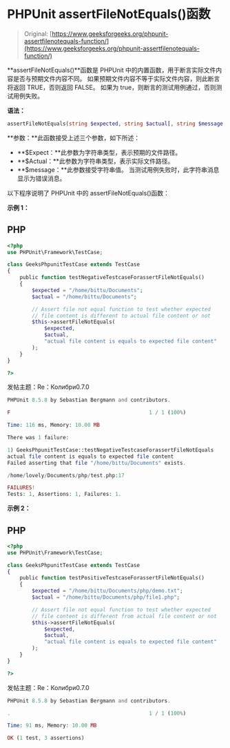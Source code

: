 # PHPUnit assertFileNotEquals()函数

> Original: [https://www.geeksforgeeks.org/phpunit-assertfilenotequals-function/](https://www.geeksforgeeks.org/phpunit-assertfilenotequals-function/)

**assertFileNotEquals()**函数是 PHPUnit 中的内置函数，用于断言实际文件内容是否与预期文件内容不同。 如果预期文件内容不等于实际文件内容，则此断言将返回 TRUE，否则返回 FALSE。 如果为 true，则断言的测试用例通过，否则测试用例失败。

**语法：**

```php
assertFileNotEquals(string $expected, string $actual[, string $message = ''])
```

**参数：**此函数接受上述三个参数，如下所述：

*   **$Expect：**此参数为字符串类型，表示预期的文件路径。
*   **$Actual：**此参数为字符串类型，表示实际文件路径。
*   **$message：**此参数接受字符串值。 当测试用例失败时，此字符串消息显示为错误消息。

以下程序说明了 PHPUnit 中的 assertFileNotEquals()函数：

**示例 1：**

## PHP

```php
<?php 
use PHPUnit\Framework\TestCase; 

class GeeksPhpunitTestCase extends TestCase 
{ 
    public function testNegativeTestcaseForassertFileNotEquals() 
    { 
        $expected = "/home/bittu/Documents"; 
        $actual = "/home/bittu/Documents"; 

        // Assert file not equal function to test whether expected 
        // file content is different to actual file content or not 
        $this->assertFileNotEquals(
            $expected, 
            $actual, 
            "actual file content is equals to expected file content"
        ); 
    } 
} 

?>
```

发帖主题：Re：Колибри0.7.0

```php
PHPUnit 8.5.8 by Sebastian Bergmann and contributors.

F                                             1 / 1 (100%)

Time: 116 ms, Memory: 10.00 MB

There was 1 failure:

1) GeeksPhpunitTestCase::testNegativeTestcaseForassertFileNotEquals
actual file content is equals to expected file content
Failed asserting that file "/home/bittu/Documents" exists.

/home/lovely/Documents/php/test.php:17

FAILURES!
Tests: 1, Assertions: 1, Failures: 1.

```

**示例 2：**

## PHP

```php
<?php 
use PHPUnit\Framework\TestCase; 

class GeeksPhpunitTestCase extends TestCase 
{ 
    public function testPositiveTestcaseForassertFileNotEquals() 
    { 
        $expected = "/home/bittu/Documents/php/demo.txt"; 
        $actual = "/home/bittu/Documents/php/file1.php"; 

        // Assert file not equal function to test whether expected 
        // file content is different from actual file content or not 
        $this->assertFileNotEquals(
            $expected, 
            $actual, 
            "actual file content is equals to expected file content"
        ); 
    } 
} 

?>
```

发帖主题：Re：Колибри0.7.0

```php
PHPUnit 8.5.8 by Sebastian Bergmann and contributors.

.                                             1 / 1 (100%)

Time: 91 ms, Memory: 10.00 MB

OK (1 test, 3 assertions)
```